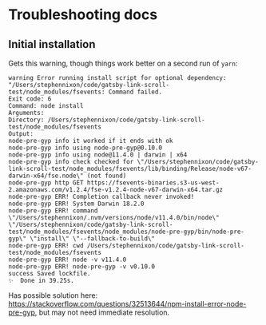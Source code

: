 # Troubleshooting docs

## Initial installation

Gets this warning, though things work better on a second run of `yarn`:


```
warning Error running install script for optional dependency: "/Users/stephennixon/code/gatsby-link-scroll-test/node_modules/fsevents: Command failed.
Exit code: 6
Command: node install
Arguments:
Directory: /Users/stephennixon/code/gatsby-link-scroll-test/node_modules/fsevents
Output:
node-pre-gyp info it worked if it ends with ok
node-pre-gyp info using node-pre-gyp@0.10.0
node-pre-gyp info using node@11.4.0 | darwin | x64
node-pre-gyp info check checked for \"/Users/stephennixon/code/gatsby-link-scroll-test/node_modules/fsevents/lib/binding/Release/node-v67-darwin-x64/fse.node\" (not found)
node-pre-gyp http GET https://fsevents-binaries.s3-us-west-2.amazonaws.com/v1.2.4/fse-v1.2.4-node-v67-darwin-x64.tar.gz
node-pre-gyp ERR! Completion callback never invoked!
node-pre-gyp ERR! System Darwin 18.2.0
node-pre-gyp ERR! command \"/Users/stephennixon/.nvm/versions/node/v11.4.0/bin/node\" \"/Users/stephennixon/code/gatsby-link-scroll-test/node_modules/fsevents/node_modules/node-pre-gyp/bin/node-pre-gyp\" \"install\" \"--fallback-to-build\"
node-pre-gyp ERR! cwd /Users/stephennixon/code/gatsby-link-scroll-test/node_modules/fsevents
node-pre-gyp ERR! node -v v11.4.0
node-pre-gyp ERR! node-pre-gyp -v v0.10.0
success Saved lockfile.
✨  Done in 39.25s.
```

Has possible solution here: https://stackoverflow.com/questions/32513644/npm-install-error-node-pre-gyp, but may not need immediate resolution.


